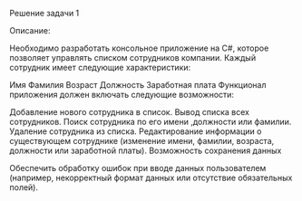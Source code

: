 Решение задачи 1 

Описание:

Необходимо разработать консольное приложение на C#, которое позволяет управлять списком сотрудников компании. Каждый сотрудник имеет следующие характеристики:

Имя
Фамилия
Возраст
Должность
Заработная плата
Функционал приложения должен включать следующие возможности:

Добавление нового сотрудника в список.
Вывод списка всех сотрудников.
Поиск сотрудника по его имени ,должности или фамилии.
Удаление сотрудника из списка.
Редактирование информации о существующем сотруднике (изменение имени, фамилии, возраста, должности или заработной платы).
Возможность сохранения данных 

Обеспечить обработку ошибок при вводе данных пользователем (например, некорректный формат данных или отсутствие обязательных полей).
